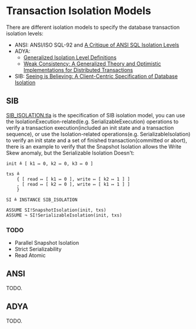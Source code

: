 # Transaction Isolation Models

There are different isolation models to specify the database transaction isolation levels:

+ ANSI: ANSI/ISO SQL-92 and [A Critique of ANSI SQL Isolation Levels](https://www.microsoft.com/en-us/research/wp-content/uploads/2016/02/tr-95-51.pdf)
+ ADYA:
    + [Generalized Isolation Level Definitions](https://pmg.csail.mit.edu/papers/icde00.pdf)
    + [Weak Consistency: A Generalized Theory and Optimistic Implementations for Distributed Transactions](https://pmg.csail.mit.edu/papers/adya-phd.pdf)
+ SIB: [Seeing is Believing: A Client-Centric Specification of Database Isolation](https://www.cs.cornell.edu/lorenzo/papers/Crooks17Seeing.pdf)

## SIB

[SIB_ISOLATION.tla](./SIB_ISOLATION.tla) is the specification of SIB isolation
model, you can use the IsolationExecution-related(e.g. SerializableExecution)
operations to verify a transaction execution(included an init state and a
transaction sequence), or use the Isolation-related operations(e.g.
SerializableIsolation) to verify an init state and a set of finished
transaction(committed or abort), there is an example to verify that the
Snapshot Isolation allows the Write Skew anomaly, but the Serializable
Isolation Doesn't:
```tla
init ≜ [ k1 ↦ 0, k2 ↦ 0, k3 ↦ 0 ]

txs ≜
    { [ read ↦ [ k1 ↦ 0 ], write ↦ [ k2 ↦ 1 ] ]
    , [ read ↦ [ k2 ↦ 0 ], write ↦ [ k1 ↦ 1 ] ]
    }

SI ≜ INSTANCE SIB_ISOLATION

ASSUME SI!SnapshotIsolation(init, txs)
ASSUME ¬ SI!SerializableIsolation(init, txs)
```

### TODO

- Parallel Snapshot Isolation
- Strict Serializability
- Read Atomic

## ANSI

TODO.

## ADYA

TODO.
